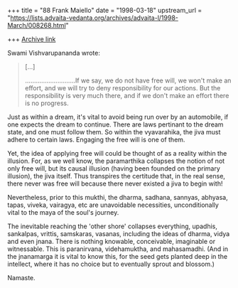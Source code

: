 +++
title = "88 Frank Maiello"
date = "1998-03-18"
upstream_url = "https://lists.advaita-vedanta.org/archives/advaita-l/1998-March/008268.html"

+++
[Archive link](https://lists.advaita-vedanta.org/archives/advaita-l/1998-March/008268.html)

Swami Vishvarupananda wrote:
>
> [...]
>
> ............................If we say, we do not have free will, we
> won't make an effort, and we will try to deny responsibility for our
> actions. But the responsibility is very much there, and if we don't
> make an effort there is no progress.
>

Just as within a dream, it's vital to avoid being run over by an
automobile, if one expects the dream to continue.  There are laws
pertinant to the dream state, and one must follow them.  So within
the vyavarahika, the jiva must adhere to certain laws.  Engaging
the free will is one of them.

Yet, the idea of applying free will could be thought of as a
reality within the illusion.  For, as we well know, the paramarthika
collapses the notion of not only free will, but its causal illusion
(having been founded on the primary illusion), the jiva itself.
Thus transpires the certitude that, in the real sense, there never
was free will because there never existed a jiva to begin with!

Nevertheless, prior to this mukthi, the dharma, sadhana, sannyas,
abhyasa, tapas, viveka, vairagya, etc are unavoidable necessities,
unconditionally vital to the maya of the soul's journey.

The inevitable reaching the 'other shore' collapses everything,
upadhis, sankalpas, vrittis, samskaras, vasanas, including the
ideas of dharma, vidya and even jnana.  There is nothing knowable,
conceivable, imaginable or witnessable.  This is paranirvana,
videhamuktha, and mahasamadhi.  (And in the jnanamarga it is vital
to know this, for the seed gets planted deep in the intellect,
where it has no choice but to eventually sprout and blossom.)


Namaste.

